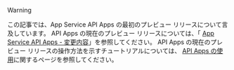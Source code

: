 > [!WARNING]
> この記事では、App Service API Apps の最初のプレビュー リリースについて言及しています。  API Apps の現在のプレビュー リリースについては、「 [App Service API Apps - 変更内容](../articles/app-service-api/app-service-api-whats-changed.md)」を参照してください。 API Apps の現在のプレビュー リリースの操作方法を示すチュートリアルについては、 [API Apps の使用](../articles/app-service-api/app-service-api-dotnet-get-started.md)に関するページを参照してください。 
> 
> 



<!--HONumber=Jan17_HO3-->


